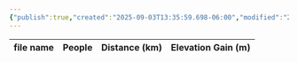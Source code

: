 ```yaml
---
{"publish":true,"created":"2025-09-03T13:35:59.698-06:00","modified":"2025-09-03T14:58:36.438-06:00","published":"2025-09-03T14:58:36.438-06:00","tags":["route"],"cssclasses":"","elevation":null,"region":"Smith-Dorrien","location":null,"DWYT":null,"Kane":"Moderate","completed":false}
---
```



| file name | People | Distance (km) | Elevation Gain (m) |
| --------- | ------ | ------------- | ------------------ |